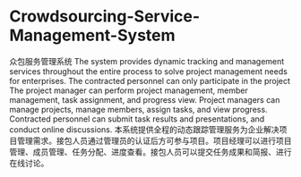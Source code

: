 # Crowdsourcing-Service-Management-System
众包服务管理系统
The system provides dynamic tracking and management services throughout the entire process to solve project management needs for enterprises. The contracted personnel can only participate in the project The project manager can perform project management, member management, task assignment, and progress view. Project managers can manage projects, manage members, assign tasks, and view progress. Contracted personnel can submit task results and presentations, and conduct online discussions.
本系统提供全程的动态跟踪管理服务为企业解决项目管理需求。接包人员通过管理员的认证后方可参与项目。项目经理可以进行项目管理、成员管理、任务分配、进度查看。接包人员可以提交任务成果和简报、进行在线讨论。
